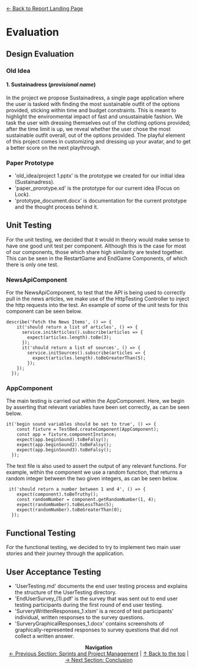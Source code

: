 [&#8592; Back to Report Landing Page](../README.md)
# Evaluation
## Design Evaluation

### Old Idea

#### 1. Sustainadress (*provisional name*) 

In the project we propose Sustainadress, a single page application where the user is tasked with finding the most sustainable outfit of the options provided, sticking within time and budget constraints. This is meant to highlight the environmental impact of fast and unsustainable fashion. We task the user with dressing themselves out of the clothing options provided; after the time limit is up, we reveal whether the user chose the most sustainable outfit overall, out of the options provided. The playful element of this project comes in customizing and dressing up your avatar, and to get a better score on the next playthrough.

### Paper Prototype

- 'old_idea/project 1.pptx' is the prototype we created for our initial idea (Sustainadress).
- 'paper_prorotype.xd' is the prototype for our current idea (Focus on Lock).
- 'prototype_document.docx' is documentation for the current prototype and the thought process behind it.

## Unit Testing

For the unit testing, we decided that it would in theory would make sense to have one good unit test per component. Although this is the case for most of our components, those which share high similarity are tested together. This can be seen in the RestartGame and EndGame Components, of which there is only one test. 
### NewsApiComponent
For the NewsApiComponent, to test that the API is being used to correctly pull in the news articles, we make use of the HttpTesting Controller to inject the http requests into the test. An example of some of the unit tests for this component can be seen below.
```
describe('Fetch the News Items', () => {
    it('should return a list of articles', () => {
      service.initArticles().subscribe(articles => {
        expect(articles.length).toBe(3);
      });
      it('should return a list of sources', () => {
        service.initSources().subscribe(articles => {
          expect(articles.length).toBeGreaterThan(5);
        });
    });
  });
  ```
### AppComponent
The main testing is carried out within the AppComponent. Here, we begin by asserting that relevant variables have been set correctly, as can be seen below.
```
it('begin sound variables should be set to true', () => {
    const fixture = TestBed.createComponent(AppComponent);
    const app = fixture.componentInstance;
    expect(app.beginSound).toBeFalsy();
    expect(app.beginSound2).toBeFalsy();
    expect(app.beginSound3).toBeFalsy();
  });

```
The test file is also used to assert the output of any relevant functions. For example, within the component we use a random function, that returns a random integer between the two given integers, as can be seen below.
```
 it('should return a number between 1 and 4', () => {
    expect(component).toBeTruthy();
    const randomNumber = component.getRandomNumber(1, 4);
    expect(randomNumber).toBeLessThan(5);
    expect(randomNumber).toBeGreaterThan(0);
  });
  ```
 

## Functional Testing

For the functional testing, we decided to try to implement two main user stories and their journey through the application.

## User Acceptance Testing
- 'UserTesting.md' documents the end user testing process and explains the structure of the UserTesting directory.
- 'EndUserSurvey_(1).pdf' is the survey that was sent out to end user testing participants during the first round of end user testing.
- 'SurveryWrittenResponses_1.xlsm' is a record of test participants' individual, written responses to the survey questions.
- 'SurveryGraphicalResponses_1.docx' contains screenshots of graphically-represented responses to survey questions that did not collect a written answer.

<p align="center">
  <b>Navigation</b><br>
  <a href="../04-PM-Sprints/README.md">&#8592; Previous Section: Sprints and Project Management</a> |
  <a href="#evaluation">&#8593; Back to the top</a> |
  <a href="../06-Conclusion/README.md">&#8594; Next Section: Conclusion</a> 
</p>
